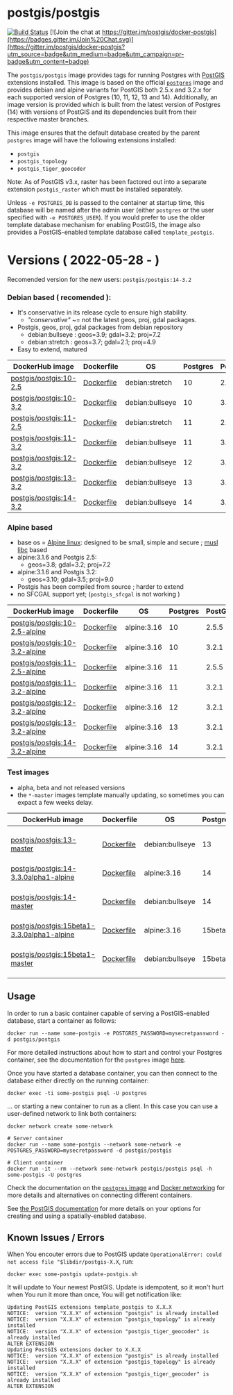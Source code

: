 # postgis/postgis

[![Build Status](https://github.com/postgis/docker-postgis/workflows/Docker%20PostGIS%20CI/badge.svg)](https://github.com/postgis/docker-postgis/actions) [![Join the chat at https://gitter.im/postgis/docker-postgis](https://badges.gitter.im/Join%20Chat.svg)](https://gitter.im/postgis/docker-postgis?utm_source=badge&utm_medium=badge&utm_campaign=pr-badge&utm_content=badge)

The `postgis/postgis` image provides tags for running Postgres with [PostGIS](http://postgis.net/) extensions installed. This image is based on the official [`postgres`](https://registry.hub.docker.com/_/postgres/) image and provides debian and alpine variants for PostGIS both 2.5.x and 3.2.x for each supported version of Postgres (10, 11, 12, 13 and 14).  Additionally, an image version is provided which is built from the latest version of Postgres (14) with versions of PostGIS and its dependencies built from their respective master branches.

This image ensures that the default database created by the parent `postgres` image will have the following extensions installed:

* `postgis`
* `postgis_topology`
* `postgis_tiger_geocoder`

Note: As of PostGIS v3.x, raster has been factored out into a separate extension `postgis_raster` which must be installed separately.

Unless `-e POSTGRES_DB` is passed to the container at startup time, this database will be named after the admin user (either `postgres` or the user specified with `-e POSTGRES_USER`). If you would prefer to use the older template database mechanism for enabling PostGIS, the image also provides a PostGIS-enabled template database called `template_postgis`.

# Versions ( 2022-05-28 - )

Recomended version for the new users: `postgis/postgis:14-3.2`

### Debian based ( recomended ):

 * It's conservative in its release cycle to ensure high stability.
   * *"conservative"* ~= not the latest geos, proj, gdal packages.
 * Postgis, geos, proj, gdal packages from debian repository
   * debian:bullseye : geos=3.9; gdal=3.2; proj=7.2
   * debian:stretch  : geos=3.7; gdal=2.1; proj=4.9
* Easy to extend, matured

| DockerHub image | Dockerfile | OS | Postgres | PostGIS |
| --------------- | ---------- | -- | -------- | ------- |
| [postgis/postgis:10-2.5](https://registry.hub.docker.com/r/postgis/postgis/tags?page=1&name=10-2.5) | [Dockerfile](./10-2.5/Dockerfile) | debian:stretch | 10 | 2.5.5 |
| [postgis/postgis:10-3.2](https://registry.hub.docker.com/r/postgis/postgis/tags?page=1&name=10-3.2) | [Dockerfile](./10-3.2/Dockerfile) | debian:bullseye | 10 | 3.2.1 |
| [postgis/postgis:11-2.5](https://registry.hub.docker.com/r/postgis/postgis/tags?page=1&name=11-2.5) | [Dockerfile](./11-2.5/Dockerfile) | debian:stretch | 11 | 2.5.5 |
| [postgis/postgis:11-3.2](https://registry.hub.docker.com/r/postgis/postgis/tags?page=1&name=11-3.2) | [Dockerfile](./11-3.2/Dockerfile) | debian:bullseye | 11 | 3.2.1 |
| [postgis/postgis:12-3.2](https://registry.hub.docker.com/r/postgis/postgis/tags?page=1&name=12-3.2) | [Dockerfile](./12-3.2/Dockerfile) | debian:bullseye | 12 | 3.2.1 |
| [postgis/postgis:13-3.2](https://registry.hub.docker.com/r/postgis/postgis/tags?page=1&name=13-3.2) | [Dockerfile](./13-3.2/Dockerfile) | debian:bullseye | 13 | 3.2.1 |
| [postgis/postgis:14-3.2](https://registry.hub.docker.com/r/postgis/postgis/tags?page=1&name=14-3.2) | [Dockerfile](./14-3.2/Dockerfile) | debian:bullseye | 14 | 3.2.1 |

### Alpine based

* base os = [Alpine linux](https://alpinelinux.org/): designed to be small, simple and secure ; [musl libc](https://musl.libc.org/) based
* alpine:3.1.6 and Postgis 2.5:
   * geos=3.8; gdal=3.2; proj=7.2
* alpine:3.1.6 and Postgis 3.2:
   * geos=3.10; gdal=3.5; proj=9.0
* Postgis has been compiled from source ; harder to extend
* no SFCGAL support yet; (`postgis_sfcgal` is not working )

| DockerHub image | Dockerfile | OS | Postgres | PostGIS |
| --------------- | ---------- | -- | -------- | ------- |
| [postgis/postgis:10-2.5-alpine](https://registry.hub.docker.com/r/postgis/postgis/tags?page=1&name=10-2.5-alpine) | [Dockerfile](./10-2.5/alpine/Dockerfile) | alpine:3.16 | 10 | 2.5.5 |
| [postgis/postgis:10-3.2-alpine](https://registry.hub.docker.com/r/postgis/postgis/tags?page=1&name=10-3.2-alpine) | [Dockerfile](./10-3.2/alpine/Dockerfile) | alpine:3.16 | 10 | 3.2.1 |
| [postgis/postgis:11-2.5-alpine](https://registry.hub.docker.com/r/postgis/postgis/tags?page=1&name=11-2.5-alpine) | [Dockerfile](./11-2.5/alpine/Dockerfile) | alpine:3.16 | 11 | 2.5.5 |
| [postgis/postgis:11-3.2-alpine](https://registry.hub.docker.com/r/postgis/postgis/tags?page=1&name=11-3.2-alpine) | [Dockerfile](./11-3.2/alpine/Dockerfile) | alpine:3.16 | 11 | 3.2.1 |
| [postgis/postgis:12-3.2-alpine](https://registry.hub.docker.com/r/postgis/postgis/tags?page=1&name=12-3.2-alpine) | [Dockerfile](./12-3.2/alpine/Dockerfile) | alpine:3.16 | 12 | 3.2.1 |
| [postgis/postgis:13-3.2-alpine](https://registry.hub.docker.com/r/postgis/postgis/tags?page=1&name=13-3.2-alpine) | [Dockerfile](./13-3.2/alpine/Dockerfile) | alpine:3.16 | 13 | 3.2.1 |
| [postgis/postgis:14-3.2-alpine](https://registry.hub.docker.com/r/postgis/postgis/tags?page=1&name=14-3.2-alpine) | [Dockerfile](./14-3.2/alpine/Dockerfile) | alpine:3.16 | 14 | 3.2.1 |

### Test images

* alpha, beta and not released versions
* the `*-master` images template manually updating, so sometimes you can expact a few weeks delay.

| DockerHub image | Dockerfile | OS | Postgres | PostGIS |
| --------------- | ---------- | -- | -------- | ------- |
| [postgis/postgis:13-master](https://registry.hub.docker.com/r/postgis/postgis/tags?page=1&name=13-master) | [Dockerfile](./13-master/Dockerfile) | debian:bullseye | 13 | development: postgis, geos, proj, gdal |
| [postgis/postgis:14-3.3.0alpha1-alpine](https://registry.hub.docker.com/r/postgis/postgis/tags?page=1&name=14-3.3.0alpha1-alpine) | [Dockerfile](./14-3.3.0alpha1/alpine/Dockerfile) | alpine:3.16 | 14 | 3.3.0alpha1 |
| [postgis/postgis:14-master](https://registry.hub.docker.com/r/postgis/postgis/tags?page=1&name=14-master) | [Dockerfile](./14-master/Dockerfile) | debian:bullseye | 14 | development: postgis, geos, proj, gdal |
| [postgis/postgis:15beta1-3.3.0alpha1-alpine](https://registry.hub.docker.com/r/postgis/postgis/tags?page=1&name=15beta1-3.3.0alpha1-alpine) | [Dockerfile](./15beta1-3.3.0alpha1/alpine/Dockerfile) | alpine:3.16 | 15beta1 | 3.3.0alpha1 |
| [postgis/postgis:15beta1-master](https://registry.hub.docker.com/r/postgis/postgis/tags?page=1&name=15beta1-master) | [Dockerfile](./15beta1-master/Dockerfile) | debian:bullseye | 15beta1 | development: postgis, geos, proj, gdal |

## Usage

In order to run a basic container capable of serving a PostGIS-enabled database, start a container as follows:

    docker run --name some-postgis -e POSTGRES_PASSWORD=mysecretpassword -d postgis/postgis

For more detailed instructions about how to start and control your Postgres container, see the documentation for the `postgres` image [here](https://registry.hub.docker.com/_/postgres/).

Once you have started a database container, you can then connect to the database either directly on the running container:

    docker exec -ti some-postgis psql -U postgres

... or starting a new container to run as a client. In this case you can use a user-defined network to link both containers:

    docker network create some-network

    # Server container
    docker run --name some-postgis --network some-network -e POSTGRES_PASSWORD=mysecretpassword -d postgis/postgis

    # Client container
    docker run -it --rm --network some-network postgis/postgis psql -h some-postgis -U postgres

Check the documentation on the [`postgres` image](https://registry.hub.docker.com/_/postgres/) and [Docker networking](https://docs.docker.com/network/) for more details and alternatives on connecting different containers.

See [the PostGIS documentation](http://postgis.net/docs/postgis_installation.html#create_new_db_extensions) for more details on your options for creating and using a spatially-enabled database.

## Known Issues / Errors

When You encouter errors due to PostGIS update `OperationalError: could not access file "$libdir/postgis-X.X`, run:

`docker exec some-postgis update-postgis.sh`

It will update to Your newest PostGIS. Update is idempotent, so it won't hurt when You run it more than once, You will get notification like:

```
Updating PostGIS extensions template_postgis to X.X.X
NOTICE:  version "X.X.X" of extension "postgis" is already installed
NOTICE:  version "X.X.X" of extension "postgis_topology" is already installed
NOTICE:  version "X.X.X" of extension "postgis_tiger_geocoder" is already installed
ALTER EXTENSION
Updating PostGIS extensions docker to X.X.X
NOTICE:  version "X.X.X" of extension "postgis" is already installed
NOTICE:  version "X.X.X" of extension "postgis_topology" is already installed
NOTICE:  version "X.X.X" of extension "postgis_tiger_geocoder" is already installed
ALTER EXTENSION
```

